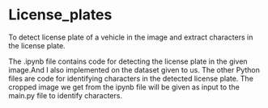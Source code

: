 # License_plates
To detect license plate of  a vehicle in the image and extract characters in the license plate.

The .ipynb file contains code for detecting the license plate in the given image.And I also implemented on the dataset given to us.
The other Python files are code for identifying characters in the detected license plate.
The cropped image we get from the ipynb file will be given as input to the main.py file to identify characters. 
